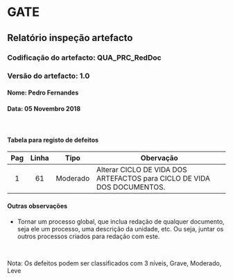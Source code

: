 # GATE
## Relatório inspeção artefacto
### Codificação do artefacto: QUA_PRC_RedDoc
### Versão do artefacto: 1.0
#### Nome: Pedro Fernandes
#### Data: 05 Novembro 2018

</br>

#### Tabela para registo de defeitos
|Pag|Linha|Tipo|Obervação
|:---:|:---:|:---:|---
|1|61|Moderado|Alterar CICLO DE VIDA DOS ARTEFACTOS para CICLO DE VIDA DOS DOCUMENTOS.



#### Outras observações
- Tornar um processo global, que inclua redação de qualquer documento, seja ele um processo, uma descrição da unidade, etc. Ou seja, juntar os outros processos criados para redação com este.

</br>

Nota: Os defeitos podem ser classificados com 3 níveis, Grave, Moderado, Leve